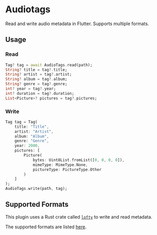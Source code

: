 # Audiotags

Read and write audio metadata in Flutter. Supports multiple formats.

## Usage
### Read
```dart
Tag? tag = await AudioTags.read(path);
String? title = tag?.title;
String? artist = tag?.artist;
String? album = tag?.album;
String? genre = tag?.genre;
int? year = tag?.year;
int? duration = tag?.duration;
List<Picture>? pictures = tag?.pictures;
```

### Write
```dart
Tag tag = Tag(
    title: "Title",
    artist: "Artist",
    album: "Album",
    genre: "Genre",
    year: 2000,
    pictures: [
        Picture(
            bytes: Uint8List.fromList([0, 0, 0, 0]),
            mimeType: MimeType.None,
            pictureType: PictureType.Other
        )
    ]
);
AudioTags.write(path, tag);
```

## Supported Formats
This plugin uses a Rust crate called [`lofty`](https://github.com/Serial-ATA/lofty-rs) to write and read metadata.

The supported formats are listed [here](https://github.com/Serial-ATA/lofty-rs/blob/main/SUPPORTED_FORMATS.md).